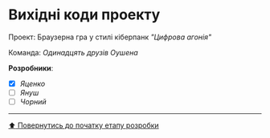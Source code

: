 # Вихідні коди проекту

Проект: Браузерна гра у стилі кіберпанк *"Цифрова агонія"*

Команда: *Одинадцять друзів Оушена*

**Розробники**:

- [x] *Яценко*
- [ ] *Януш*
- [ ] *Чорний*
 
 ---
[:arrow_up: Повернутись до початку етапу розробки](/docs/3.Developing/README.md)
